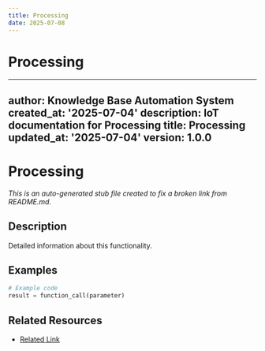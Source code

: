 ```yaml
---
title: Processing
date: 2025-07-08
---
```


# Processing

---
author: Knowledge Base Automation System
created_at: '2025-07-04'
description: IoT documentation for Processing
title: Processing
updated_at: '2025-07-04'
version: 1.0.0
---

# Processing

*This is an auto-generated stub file created to fix a broken link from README.md.*

## Description

Detailed information about this functionality.

## Examples

```python
# Example code
result = function_call(parameter)
```

## Related Resources

- [Related Link](./related_resource.md)
